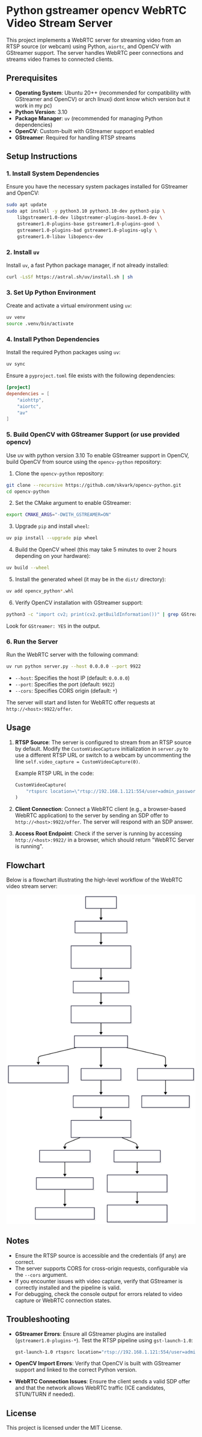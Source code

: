 # Python gstreamer opencv WebRTC Video Stream Server

This project implements a WebRTC server for streaming video from an RTSP source (or webcam) using Python, `aiortc`, and OpenCV with GStreamer support. The server handles WebRTC peer connections and streams video frames to connected clients.

## Prerequisites

- **Operating System**: Ubuntu 20++ (recommended for compatibility with GStreamer and OpenCV) or arch linux(i dont know which version but it work in my pc)
- **Python Version**: 3.10
- **Package Manager**: `uv` (recommended for managing Python dependencies)
- **OpenCV**: Custom-built with GStreamer support enabled
- **GStreamer**: Required for handling RTSP streams

## Setup Instructions

### 1. Install System Dependencies

Ensure you have the necessary system packages installed for GStreamer and OpenCV:

```bash
sudo apt update
sudo apt install -y python3.10 python3.10-dev python3-pip \
    libgstreamer1.0-dev libgstreamer-plugins-base1.0-dev \
    gstreamer1.0-plugins-base gstreamer1.0-plugins-good \
    gstreamer1.0-plugins-bad gstreamer1.0-plugins-ugly \
    gstreamer1.0-libav libopencv-dev
```

### 2. Install `uv`

Install `uv`, a fast Python package manager, if not already installed:

```bash
curl -LsSf https://astral.sh/uv/install.sh | sh
```

### 3. Set Up Python Environment

Create and activate a virtual environment using `uv`:

```bash
uv venv
source .venv/bin/activate
```

### 4. Install Python Dependencies

Install the required Python packages using `uv`:

```bash
uv sync
```

Ensure a `pyproject.toml` file exists with the following dependencies:

```toml
[project]
dependencies = [
    "aiohttp",
    "aiortc",
    "av"
]
```

### 5. Build OpenCV with GStreamer Support (or use provided opencv)

Use uv with python version 3.10
To enable GStreamer support in OpenCV, build OpenCV from source using the `opencv-python` repository:

1. Clone the `opencv-python` repository:

```bash
git clone --recursive https://github.com/skvark/opencv-python.git
cd opencv-python
```

2. Set the CMake argument to enable GStreamer:

```bash
export CMAKE_ARGS="-DWITH_GSTREAMER=ON"
```

3. Upgrade `pip` and install `wheel`:

```bash
uv pip install --upgrade pip wheel
```

4. Build the OpenCV wheel (this may take 5 minutes to over 2 hours depending on your hardware):

```bash
uv build --wheel
```

5. Install the generated wheel (it may be in the `dist/` directory):

```bash
uv add opencv_python*.whl
```

6. Verify OpenCV installation with GStreamer support:

```bash
python3 -c "import cv2; print(cv2.getBuildInformation())" | grep GStreamer
```

Look for `GStreamer: YES` in the output.

### 6. Run the Server

Run the WebRTC server with the following command:

```bash
uv run python server.py --host 0.0.0.0 --port 9922
```

- `--host`: Specifies the host IP (default: `0.0.0.0`)
- `--port`: Specifies the port (default: `9922`)
- `--cors`: Specifies CORS origin (default: `*`)

The server will start and listen for WebRTC offer requests at `http://<host>:9922/offer`.

## Usage

1. **RTSP Source**: The server is configured to stream from an RTSP source by default. Modify the `CustomVideoCapture` initialization in `server.py` to use a different RTSP URL or switch to a webcam by uncommenting the line `self.video_capture = CustomVideoCapture(0)`.

   Example RTSP URL in the code:

   ```python
   CustomVideoCapture(
       "rtspsrc location=\"rtsp://192.168.1.121:554/user=admin_password=tlJwpbo6_channel=1_stream=0.sdp?real_stream\" latency=0 ! decodebin ! videoconvert ! video/x-raw,format=BGR ! appsink"
   )
   ```

2. **Client Connection**: Connect a WebRTC client (e.g., a browser-based WebRTC application) to the server by sending an SDP offer to `http://<host>:9922/offer`. The server will respond with an SDP answer.

3. **Access Root Endpoint**: Check if the server is running by accessing `http://<host>:9922/` in a browser, which should return "WebRTC Server is running".

## Flowchart

Below is a flowchart illustrating the high-level workflow of the WebRTC video stream server:

![alt text](chart.svg)

## Notes

- Ensure the RTSP source is accessible and the credentials (if any) are correct.
- The server supports CORS for cross-origin requests, configurable via the `--cors` argument.
- If you encounter issues with video capture, verify that GStreamer is correctly installed and the pipeline is valid.
- For debugging, check the console output for errors related to video capture or WebRTC connection states.

## Troubleshooting

- **GStreamer Errors**: Ensure all GStreamer plugins are installed (`gstreamer1.0-plugins-*`). Test the RTSP pipeline using `gst-launch-1.0`:

  ```bash
  gst-launch-1.0 rtspsrc location="rtsp://192.168.1.121:554/user=admin_password=tlJwpbo6_channel=1_stream=0.sdp?real_stream" ! decodebin ! videoconvert ! autovideosink
  ```

- **OpenCV Import Errors**: Verify that OpenCV is built with GStreamer support and linked to the correct Python version.
- **WebRTC Connection Issues**: Ensure the client sends a valid SDP offer and that the network allows WebRTC traffic (ICE candidates, STUN/TURN if needed).

## License

This project is licensed under the MIT License.
